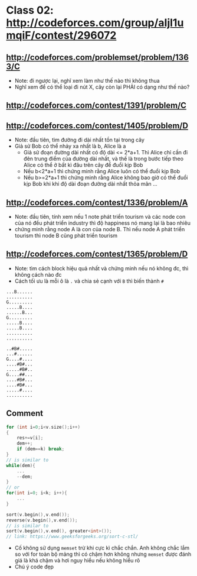 # Class 02: http://codeforces.com/group/aIjl1umqiF/contest/296072

## http://codeforces.com/problemset/problem/1363/C

+ Note: đi ngược lại, nghĩ xem làm như thế nào thì không thua
+ Nghĩ xem để có thể loại đi nút X, cây còn lại PHẢI có dạng như thế nào?

## http://codeforces.com/contest/1391/problem/C
## http://codeforces.com/contest/1405/problem/D

+ Note: đầu tiên, tìm đường đi dài nhất tồn tại trong cây
+ Giả sử Bob có thể nhảy xa nhất là b, Alice là a
  + Giả sử đoạn đường dài nhất có độ dài <= 2*a+1. Thì Alice chỉ cần đi đên trung điểm của đường dài nhất, và thế là trong bước tiếp theo Alice có thể ở bất kì đâu trên cây để đuổi kịp Bob
  + Nếu b<2*a+1 thì chứng minh rằng Alice luôn có thể đuổi kịp Bob
  + Nếu b>=2*a+1 thì chứng minh rằng Alice không bao giờ có thể đuổi kịp Bob khi khi độ dài đoạn đường dài nhất thỏa mãn ...

## http://codeforces.com/contest/1336/problem/A

+ Note: đầu tiên, tính xem nếu 1 note phát triển tourism và các node con của nó đều phát triển industry thì độ happiness nó mang lại là bao nhiêu
+ chứng minh rằng node A là con của node B. Thì nếu node A phát triển tourism thì node B cũng phát triển tourism

## http://codeforces.com/contest/1365/problem/D

+ Note: tìm cách block hiệu quả nhất và chứng minh nếu nó không đc, thì không cách nào đc
+ Cách tối ưu là mỗi ô là `.` và chia sẻ cạnh với `B` thì biến thành `#`

```
...B......
..........
G.........
.....B....
......B...
G.........
.....B....
.....B....
..........
..........

..#B#.....
...#......
G....#....
....#B#...
.....#B#..
G....##...
....#B#...
....#B#...
.....#....
..........
```

## Comment

```C++
for (int i=0;i<v.size();i++)
{
    res+=v[i];
    dem++;
    if (dem==k) break;
}
// is similar to
while(dem){
    ...
    --dem;
}
// or
for(int i=0; i<k; i++){
    ...
}
```

```C++
sort(v.begin(),v.end());
reverse(v.begin(),v.end());
// is similar to
sort(v.begin(),v.end(), greater<int>());
// link: https://www.geeksforgeeks.org/sort-c-stl/
```

+ Cố không sử dụng `memset` trừ khi cực kì chắc chắn. Anh không chắc lắm so với for toàn bộ mảng thì có chậm hơn không nhưng `memset` được đánh giá là khá chậm và hơi nguy hiểu nếu không hiểu rõ
+ Chú ý code đẹp